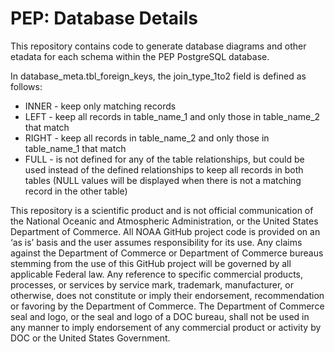 # PEP: Database Details

This repository contains code to generate database diagrams and other etadata for each schema within the PEP PostgreSQL database.

In database_meta.tbl_foreign_keys, the join_type_1to2 field is defined as follows:
  * INNER - keep only matching records
  * LEFT - keep all records in table_name_1 and only those in table_name_2 that match
  * RIGHT - keep all records in table_name_2 and only those in table_name_1 that match
  * FULL - is not defined for any of the table relationships, but could be used instead of the defined relationships to keep all records in both tables (NULL values will be displayed when there is not a matching record in the other table)

This repository is a scientific product and is not official communication of the National Oceanic and Atmospheric Administration, or the United States Department of Commerce. All NOAA GitHub project code is provided on an ‘as is’ basis and the user assumes responsibility for its use. Any claims against the Department of Commerce or Department of Commerce bureaus stemming from the use of this GitHub project will be governed by all applicable Federal law. Any reference to specific commercial products, processes, or services by service mark, trademark, manufacturer, or otherwise, does not constitute or imply their endorsement, recommendation or favoring by the Department of Commerce. The Department of Commerce seal and logo, or the seal and logo of a DOC bureau, shall not be used in any manner to imply endorsement of any commercial product or activity by DOC or the United States Government.
